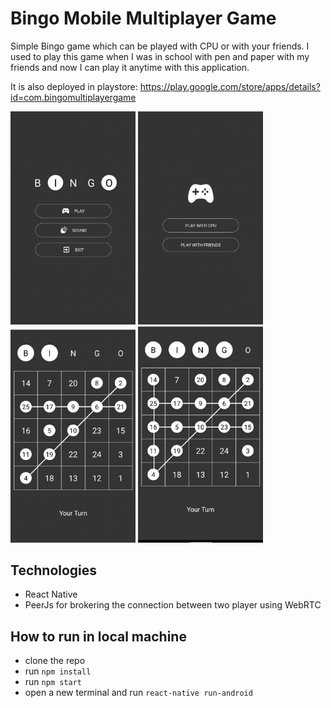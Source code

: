 # Bingo Mobile Multiplayer Game

Simple Bingo game which can be played with CPU or with your friends. I used to play this game when I was in school with pen and paper with my friends
and now I can play it anytime with this application.

It is also deployed in playstore: https://play.google.com/store/apps/details?id=com.bingomultiplayergame

<img src="./screenshots/bingo-1.png" alt="bingo-1" width="200"/>
<img src="./screenshots/bingo-2.png" alt="bingo-2" width="200"/>
<img src="./screenshots/bingo-3.png" alt="bingo-3" width="200"/>
<img src="./screenshots/bingo-4.png" alt="bingo-4" width="200"/>

## Technologies

- React Native
- PeerJs for brokering the connection between two player using WebRTC

## How to run in local machine

- clone the repo
- run `npm install`
- run `npm start`
- open a new terminal and run `react-native run-android`

